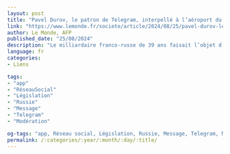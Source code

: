 ```yaml
---
layout: post
title: "Pavel Durov, le patron de Telegram, interpellé à l’aéroport du bourget"
link: "https://www.lemonde.fr/societe/article/2024/08/25/pavel-durov-le-patron-de-telegram-interpelle-a-l-aeroport-du-bourget_6293756_3224.html"
author: Le Monde, AFP
published_date: "25/08/2024"
description: "Le milliardaire franco-russe de 39 ans faisait l’objet d’un mandat de recherche émis par des enquêteurs français visant diverses infractions de sa messagerie cryptée. Il devrait être présenté à la justice dimanche."
language: fr
categories:
- Liens

tags:
- "app"
- "RéseauSocial"
- "Législation"
- "Russie"
- "Message"
- "Telegram"
- "Modération"

og-tags: "app, Réseau social, Législation, Russie, Message, Telegram, Modération"
permalink: /:categories/:year/:month/:day/:title/
---
```

